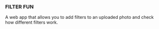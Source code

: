 ### FILTER FUN

A web app that allows you to add filters to an uploaded photo and check how different filters work.
